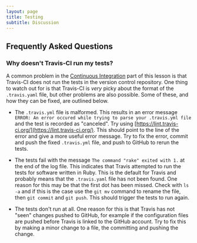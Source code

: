 ```yaml
---
layout: page
title: Testing
subtitle: Discussion
---
```


## Frequently Asked Questions

### Why doesn't Travis-CI run my tests?

A common problem in the [Continuous Integration](./08-ci.html) part of this 
lesson is that Travis-CI does not run the tests in the version control
repository. One thing to watch out for is that Travis-CI is *very* picky about
the format of the `.travis.yaml` file, but other problems are also possible.
Some of these, and how they can be fixed, are outlined below.

* The `.travis.yml` file is malformed. This results in an error message
`ERROR: An error occured while trying to parse your .travis.yml file` and
the test is recorded as "canceled". Try using
[https://lint.travis-ci.org/](https://lint.travis-ci.org/).
This should point to the line of the error and give a more useful error
message. Try to fix the error, commit and push the fixed `.travis.yml` file,
and push to GitHub to rerun the tests.

* The tests fail with the message `The command "rake" exited with 1.` at the
end of the log file. This indicates that Travis attempted to run the tests
for software written in Ruby. This is the default for Travis and probably means
that the `.travis.yaml` file has not been found. One reason for this may be
that the first dot has been missed. Check with `ls -a` and if this is the case
use the `git mv` command to rename the file, then `git commit` and `git push`.
This should trigger the tests to run again.

* The tests don't run at all. One reason for this is that Travis has not "seen"
changes pushed to GitHub, for example if the configuration files are pushed
before Travis is linked to the GitHub account. Try to fix this by making a 
minor change to a file, the committing and pushing the change.
